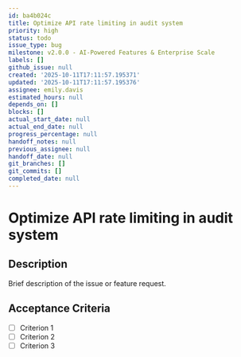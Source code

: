 ```yaml
---
id: ba4b024c
title: Optimize API rate limiting in audit system
priority: high
status: todo
issue_type: bug
milestone: v2.0.0 - AI-Powered Features & Enterprise Scale
labels: []
github_issue: null
created: '2025-10-11T17:11:57.195371'
updated: '2025-10-11T17:11:57.195376'
assignee: emily.davis
estimated_hours: null
depends_on: []
blocks: []
actual_start_date: null
actual_end_date: null
progress_percentage: null
handoff_notes: null
previous_assignee: null
handoff_date: null
git_branches: []
git_commits: []
completed_date: null
---
```


# Optimize API rate limiting in audit system

## Description

Brief description of the issue or feature request.

## Acceptance Criteria

- [ ] Criterion 1
- [ ] Criterion 2
- [ ] Criterion 3